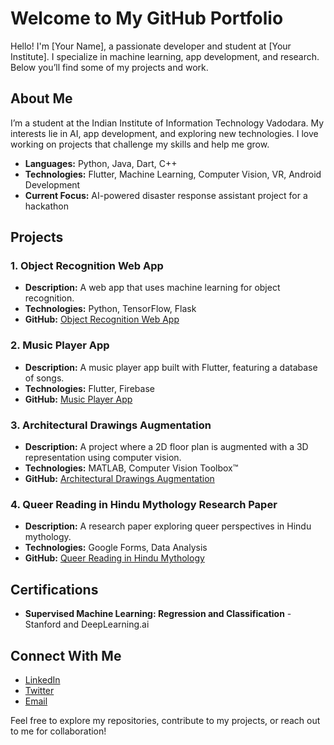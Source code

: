 # Welcome to My GitHub Portfolio

Hello! I'm [Your Name], a passionate developer and student at [Your Institute]. I specialize in machine learning, app development, and research. Below you’ll find some of my projects and work.

## About Me
I’m a student at the Indian Institute of Information Technology Vadodara. My interests lie in AI, app development, and exploring new technologies. I love working on projects that challenge my skills and help me grow.

- **Languages:** Python, Java, Dart, C++
- **Technologies:** Flutter, Machine Learning, Computer Vision, VR, Android Development
- **Current Focus:** AI-powered disaster response assistant project for a hackathon

## Projects

### 1. **Object Recognition Web App**
- **Description:** A web app that uses machine learning for object recognition.
- **Technologies:** Python, TensorFlow, Flask
- **GitHub:** [Object Recognition Web App](https://github.com/yourusername/projectname)

### 2. **Music Player App**
- **Description:** A music player app built with Flutter, featuring a database of songs.
- **Technologies:** Flutter, Firebase
- **GitHub:** [Music Player App](https://github.com/yourusername/musicplayer)

### 3. **Architectural Drawings Augmentation**
- **Description:** A project where a 2D floor plan is augmented with a 3D representation using computer vision.
- **Technologies:** MATLAB, Computer Vision Toolbox™
- **GitHub:** [Architectural Drawings Augmentation](https://github.com/yourusername/projectname)

### 4. **Queer Reading in Hindu Mythology Research Paper**
- **Description:** A research paper exploring queer perspectives in Hindu mythology.
- **Technologies:** Google Forms, Data Analysis
- **GitHub:** [Queer Reading in Hindu Mythology](https://github.com/yourusername/researchpaper)

## Certifications
- **Supervised Machine Learning: Regression and Classification** - Stanford and DeepLearning.ai

## Connect With Me
- [LinkedIn](https://www.linkedin.com/in/yourusername)
- [Twitter](https://twitter.com/yourusername)
- [Email](mailto:youremail@example.com)

Feel free to explore my repositories, contribute to my projects, or reach out to me for collaboration!
